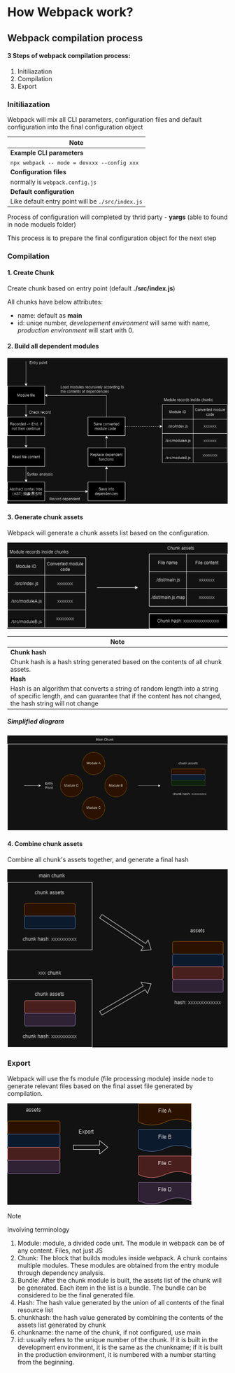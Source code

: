 # How Webpack work?

## Webpack compilation process

#### 3 Steps of webpack compilation process:
1. Initiliazation
2. Compilation
3. Export


### Initiliazation

<p>
Webpack will mix all CLI parameters, configuration files and default configuration into the final configuration object
</p>


| Note |
|------|
| <b>Example CLI parameters</b> |
|`npx webpack -- mode = devxxx --config xxx`|
| <b>Configuration files</b> |
| normally is `webpack.config.js`|
| <b>Default configuration</b>|
| Like default entry point will be `./src/index.js`|

<p>Process of configuration will completed by thrid party - <b>yargs</b> (able to found in node moduels folder) </p>

<p>This process is to prepare the final configuration object for the next step</p>

### Compilation

#### 1. Create Chunk

<p>Create chunk based on entry point (default <b>./src/index.js</b>)</p>

<p>All chunks have below attributes:</p>

- name: default as <b>main</b>
- id: uniqe number, *developement environment* will same with name, *production environment* will start with 0.

#### 2. Build all dependent modules

![Alt text](<dependent modules.drawio.png>)


#### 3. Generate chunk assets

<p>Webpack will generate a chunk assets list based on the configuration.</p>

![Alt text](<chunk assets.drawio.png>)


| Note |
|------|
| <b>Chunk hash</b> |
| Chunk hash is a hash string generated based on the contents of all chunk assets.|
|<b>Hash</b>|
|Hash is an algorithm that converts a string of random length into a string of specific length, and can guarantee that if the content has not changed, the hash string will not change |

##### Simplified diagram

![Alt text](<final chunk assets.drawio.png>)


#### 4. Combine chunk assets

<p>Combine all chunk's assets together, and generate a final hash</p>

![Alt text](<Combine chunk assets.drawio.png>)


### Export

<p>Webpack will use the fs module (file processing module) inside node to generate relevant files based on the final asset file generated by compilation. </p>

![Alt text](export.drawio.png)


> [!NOTE]
> Involving terminology
> 1. Module: module, a divided code unit. The module in webpack can be of any content.
Files, not just JS
> 2. Chunk: The block that builds modules inside webpack. A chunk contains multiple modules. These modules are obtained from the entry module through dependency analysis.
> 3. Bundle: After the chunk module is built, the assets list of the chunk will be generated. Each item in the list is a bundle. The bundle can be considered to be the final generated file.
> 4. Hash: The hash value generated by the union of all contents of the final resource list
> 5. chunkhash: the hash value generated by combining the contents of the assets list generated by chunk
> 6. chunkname: the name of the chunk, if not configured, use main
> 7. id: usually refers to the unique number of the chunk. If it is built in the development environment, it is the same as the chunkname; if it is built in the production environment, it is numbered with a number starting from the beginning.

